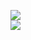 [![](https://img.shields.io/badge/Made%20With-Github%20Spray-lightgrey.svg?style=for-the-badge&logo=github)](https://github.com/Annihil/github-spray#14742)  
[![](https://i.imgur.com/2DrTn0Z.gif)](https://github.com/Annihil/github-spray)